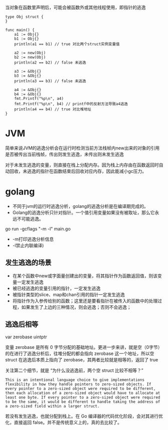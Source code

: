 当对象在函数里声明后，可能会被函数外或其他线程使用，即指针的逃逸

```
type Obj struct {
}

func main() {
	a1 := Obj{}
	b1 := Obj{}
	println(a1 == b1) // true 对比两个struct实例变量值

	a2 := new(Obj)
	b2 := new(Obj)
	println(a2 == b2) // false 未逃逸

	a3 := &Obj{}
	b3 := &Obj{}
	println(a3 == b3) // false 未逃逸

	a4 := &Obj{}
	b4 := &Obj{}
	fmt.Printf("%p\n", a4)
	fmt.Printf("%p\n", b4) // printf中的反射方法导致a4逃逸
	println(a4 == b4) // true 对比堆地址
}
```


# JVM
简单来说JVM的逃逸分析会在运行时检测当前方法栈帧内new出来的对象的引用是否被传出当前栈帧，传出则发生逃逸，未传出则未发生逃逸

对于未发生逃逸的变量，则直接在栈上分配内存。因为栈上内存由在函数返回时自动回收，未逃逸的指针在函数结束后回收对应内存，因此能减小gc压力。

# golang
- 不同于jvm的运行时逃逸分析，golang的逃逸分析是在编译期完成的。
- Golang的逃逸分析只针对指针。一个值引用变量如果没有被取址，那么它永远不可能逃逸。


go run -gcflags "-m -l" main.go

- -m打印逃逸分析信息
- -l禁止内联编译)

## 发生逃逸的场景
- 在某个函数中new或字面量创建出的变量，将其指针作为函数返回值，则该变量一定发生逃逸
- 被已经逃逸的变量引用的指针，一定发生逃逸
- 被指针类型的slice、map和chan引用的指针一定发生逃逸
- 将指针作为入参传给别的函数；这里还是要看指针在被传入的函数中的处理过程，如果发生了上边的三种情况，则会逃逸；否则不会逃逸；

## 逃逸后相等
var zerobase uintptr

变量 zerobase 是所有 0 字节分配的基础地址。更进一步来讲，就是空（0字节）的在进行了逃逸分析后，往堆分配的都会指向 zerobase 这一个地址，所以空 struct 在逃逸后本质上指向了 zerobase，其两者比较就是相等的，返回了 true

关注第二个细节，就是 “为什么没逃逸前，两个空 struct 比较不相等？”

```
This is an intentional language choice to give implementations flexibility in how they handle pointers to zero-sized objects. If every pointer to a zero-sized object were required to be different, then each allocation of a zero-sized object would have to allocate at least one byte. If every pointer to a zero-sized object were required to be the same, it would be different to handle taking the address of a zero-sized field within a larger struct.
```

若没有发生逃逸，也就分配到栈上。在 Go 编译器的代码优化阶段，会对其进行优化，直接返回 false。并不是传统意义上的，真的去比较了。
